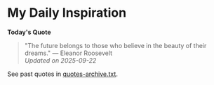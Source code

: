# My Daily Inspiration

**Today's Quote**  
> "The future belongs to those who believe in the beauty of their dreams." — Eleanor Roosevelt  
*Updated on 2025-09-22*

See past quotes in [quotes-archive.txt](quotes-archive.txt).